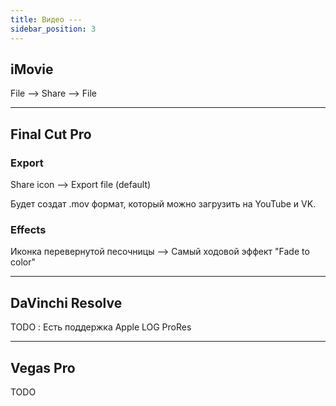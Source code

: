 ```yaml
---
title: Видео ---
sidebar_position: 3
---
```


## iMovie

File --> Share --> File

---

## Final Cut Pro

### Export

Share icon --> Export file (default)

Будет создат .mov формат, который можно загрузить на YouTube и VK.

### Effects

Иконка перевернутой песочницы --> Самый ходовой эффект "Fade to color"

---

## DaVinchi Resolve

TODO : Есть поддержка Apple LOG ProRes

---

## Vegas Pro

TODO
